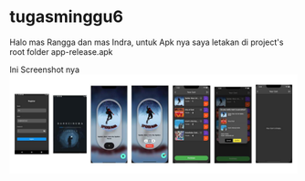 # tugasminggu6

Halo mas Rangga dan mas Indra, untuk Apk nya saya letakan di project's root folder app-release.apk

Ini Screenshot nya
![screenshot](https://github.com/10Lee/tugasminggu6/blob/main/ss_tugasminggu6.jpg?raw=true)
